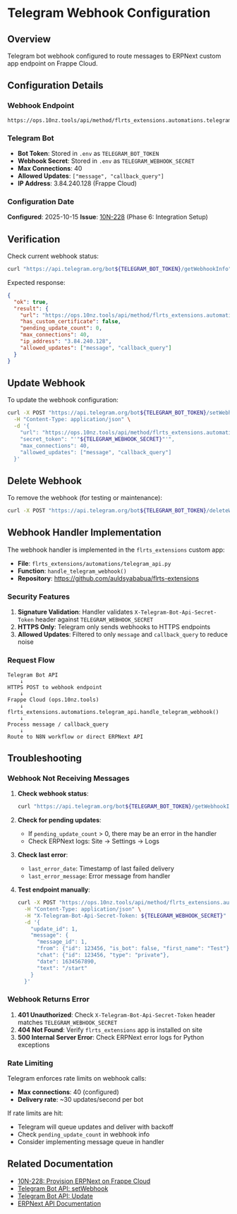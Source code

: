 # Telegram Webhook Configuration

## Overview

Telegram bot webhook configured to route messages to ERPNext custom app endpoint
on Frappe Cloud.

## Configuration Details

### Webhook Endpoint

```
https://ops.10nz.tools/api/method/flrts_extensions.automations.telegram_api.handle_telegram_webhook
```

### Telegram Bot

- **Bot Token**: Stored in `.env` as `TELEGRAM_BOT_TOKEN`
- **Webhook Secret**: Stored in `.env` as `TELEGRAM_WEBHOOK_SECRET`
- **Max Connections**: 40
- **Allowed Updates**: `["message", "callback_query"]`
- **IP Address**: 3.84.240.128 (Frappe Cloud)

### Configuration Date

**Configured**: 2025-10-15 **Issue**:
[10N-228](https://linear.app/10netzero/issue/10N-228/provision-erpnext-on-frappe-cloud-private-bench)
(Phase 6: Integration Setup)

## Verification

Check current webhook status:

```bash
curl "https://api.telegram.org/bot${TELEGRAM_BOT_TOKEN}/getWebhookInfo"
```

Expected response:

```json
{
  "ok": true,
  "result": {
    "url": "https://ops.10nz.tools/api/method/flrts_extensions.automations.telegram_api.handle_telegram_webhook",
    "has_custom_certificate": false,
    "pending_update_count": 0,
    "max_connections": 40,
    "ip_address": "3.84.240.128",
    "allowed_updates": ["message", "callback_query"]
  }
}
```

## Update Webhook

To update the webhook configuration:

```bash
curl -X POST "https://api.telegram.org/bot${TELEGRAM_BOT_TOKEN}/setWebhook" \
  -H "Content-Type: application/json" \
  -d '{
    "url": "https://ops.10nz.tools/api/method/flrts_extensions.automations.telegram_api.handle_telegram_webhook",
    "secret_token": "'"${TELEGRAM_WEBHOOK_SECRET}"'",
    "max_connections": 40,
    "allowed_updates": ["message", "callback_query"]
  }'
```

## Delete Webhook

To remove the webhook (for testing or maintenance):

```bash
curl -X POST "https://api.telegram.org/bot${TELEGRAM_BOT_TOKEN}/deleteWebhook"
```

## Webhook Handler Implementation

The webhook handler is implemented in the `flrts_extensions` custom app:

- **File**: `flrts_extensions/automations/telegram_api.py`
- **Function**: `handle_telegram_webhook()`
- **Repository**: <https://github.com/auldsyababua/flrts-extensions>

### Security Features

1. **Signature Validation**: Handler validates `X-Telegram-Bot-Api-Secret-Token`
   header against `TELEGRAM_WEBHOOK_SECRET`
2. **HTTPS Only**: Telegram only sends webhooks to HTTPS endpoints
3. **Allowed Updates**: Filtered to only `message` and `callback_query` to
   reduce noise

### Request Flow

```
Telegram Bot API
    ↓
HTTPS POST to webhook endpoint
    ↓
Frappe Cloud (ops.10nz.tools)
    ↓
flrts_extensions.automations.telegram_api.handle_telegram_webhook()
    ↓
Process message / callback_query
    ↓
Route to N8N workflow or direct ERPNext API
```

## Troubleshooting

### Webhook Not Receiving Messages

1. **Check webhook status**:

   ```bash
   curl "https://api.telegram.org/bot${TELEGRAM_BOT_TOKEN}/getWebhookInfo"
   ```

2. **Check for pending updates**:
   - If `pending_update_count` > 0, there may be an error in the handler
   - Check ERPNext logs: Site → Settings → Logs

3. **Check last error**:
   - `last_error_date`: Timestamp of last failed delivery
   - `last_error_message`: Error message from handler

4. **Test endpoint manually**:

   ```bash
   curl -X POST "https://ops.10nz.tools/api/method/flrts_extensions.automations.telegram_api.handle_telegram_webhook" \
     -H "Content-Type: application/json" \
     -H "X-Telegram-Bot-Api-Secret-Token: ${TELEGRAM_WEBHOOK_SECRET}" \
     -d '{
       "update_id": 1,
       "message": {
         "message_id": 1,
         "from": {"id": 123456, "is_bot": false, "first_name": "Test"},
         "chat": {"id": 123456, "type": "private"},
         "date": 1634567890,
         "text": "/start"
       }
     }'
   ```

### Webhook Returns Error

1. **401 Unauthorized**: Check `X-Telegram-Bot-Api-Secret-Token` header matches
   `TELEGRAM_WEBHOOK_SECRET`
2. **404 Not Found**: Verify `flrts_extensions` app is installed on site
3. **500 Internal Server Error**: Check ERPNext error logs for Python exceptions

### Rate Limiting

Telegram enforces rate limits on webhook calls:

- **Max connections**: 40 (configured)
- **Delivery rate**: ~30 updates/second per bot

If rate limits are hit:

- Telegram will queue updates and deliver with backoff
- Check `pending_update_count` in webhook info
- Consider implementing message queue in handler

## Related Documentation

- [10N-228: Provision ERPNext on Frappe Cloud](https://linear.app/10netzero/issue/10N-228/provision-erpnext-on-frappe-cloud-private-bench)
- [Telegram Bot API: setWebhook](https://core.telegram.org/bots/api#setwebhook)
- [Telegram Bot API: Update](https://core.telegram.org/bots/api#update)
- [ERPNext API Documentation](https://frappeframework.com/docs/user/en/api)
